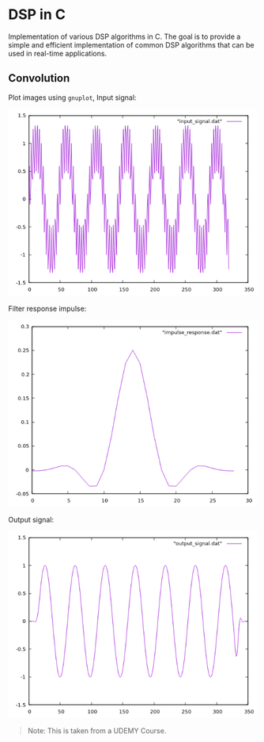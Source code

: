 # DSP in C

Implementation of various DSP algorithms in C. The goal is to provide a simple and efficient implementation of common DSP algorithms that can be used in real-time applications.

## Convolution

Plot images using `gnuplot`, Input signal:

![Images](6_Convolution/Input_signal.png)

Filter response impulse:

![Images](6_Convolution/Filter_response.png)

Output signal:

![Images](6_Convolution/Output_signal.png)

> Note: This is taken from a UDEMY Course.
